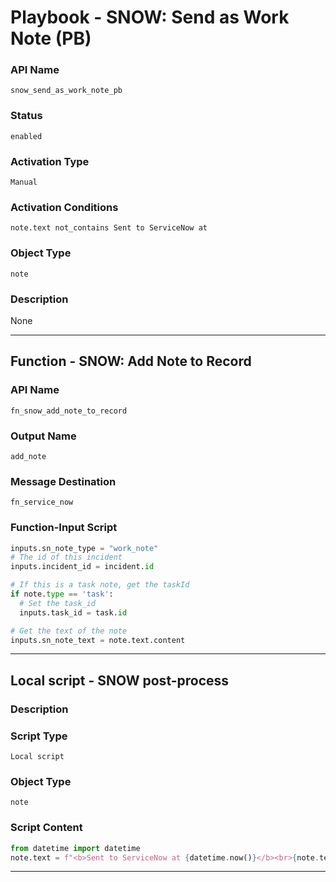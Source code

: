 <!--
    DO NOT MANUALLY EDIT THIS FILE
    THIS FILE IS AUTOMATICALLY GENERATED WITH resilient-sdk codegen
    Generated with resilient-sdk v52.0.0.0.1010
-->

# Playbook - SNOW: Send as Work Note (PB)

### API Name
`snow_send_as_work_note_pb`

### Status
`enabled`

### Activation Type
`Manual`

### Activation Conditions
`note.text not_contains Sent to ServiceNow at`

### Object Type
`note`

### Description
None


---
## Function - SNOW: Add Note to Record

### API Name
`fn_snow_add_note_to_record`

### Output Name
`add_note`

### Message Destination
`fn_service_now`

### Function-Input Script
```python
inputs.sn_note_type = "work_note"
# The id of this incident
inputs.incident_id = incident.id

# If this is a task note, get the taskId
if note.type == 'task':
  # Set the task_id
  inputs.task_id = task.id

# Get the text of the note
inputs.sn_note_text = note.text.content

```

---

## Local script - SNOW post-process

### Description


### Script Type
`Local script`

### Object Type
`note`

### Script Content
```python
from datetime import datetime
note.text = f"<b>Sent to ServiceNow at {datetime.now()}</b><br>{note.text.content}"
```

---


